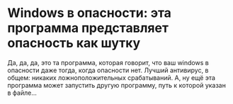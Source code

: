 # Windows в опасности: эта программа представляет опасность как шутку
Да, да, да, это та программа, которая говорит, что ваш windows в опасности даже тогда, когда опасности нет. Лучший антивирус, в общем: никаких ложноположительных срабатываний.
А, ну ещё эта программа может запустить другую программу, путь к которой указан в файле...
